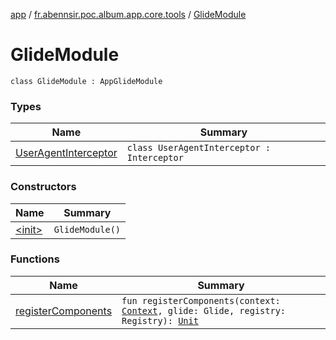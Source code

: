 [app](../../index.md) / [fr.abennsir.poc.album.app.core.tools](../index.md) / [GlideModule](./index.md)

# GlideModule

`class GlideModule : AppGlideModule`

### Types

| Name | Summary |
|---|---|
| [UserAgentInterceptor](-user-agent-interceptor/index.md) | `class UserAgentInterceptor : Interceptor` |

### Constructors

| Name | Summary |
|---|---|
| [&lt;init&gt;](-init-.md) | `GlideModule()` |

### Functions

| Name | Summary |
|---|---|
| [registerComponents](register-components.md) | `fun registerComponents(context: `[`Context`](https://developer.android.com/reference/android/content/Context.html)`, glide: Glide, registry: Registry): `[`Unit`](https://kotlinlang.org/api/latest/jvm/stdlib/kotlin/-unit/index.html) |
